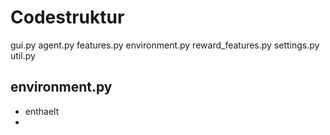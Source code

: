 # Codestruktur

gui.py
agent.py
features.py
environment.py
reward_features.py
settings.py
util.py

## environment.py
- enthaelt 
- 
